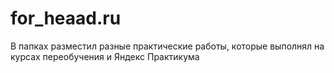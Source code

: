 # for_heaad.ru
В папках разместил разные практические работы, которые выполнял на курсах переобучения и Яндекс Практикума
